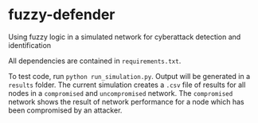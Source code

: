 # fuzzy-defender
Using fuzzy logic in a simulated network for cyberattack detection and identification

All dependencies are contained in `requirements.txt`. 

To test code, run `python run_simulation.py`. Output will be generated in a 
`results` folder. The current simulation creates a `.csv` file of results
for all nodes in a `compromised` and `uncompromised` network. The 
`compromised` network shows the result of network performance for a 
node which has been compromised by an attacker. 
